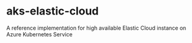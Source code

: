 # aks-elastic-cloud
A reference implementation for high available Elastic Cloud instance on Azure Kubernetes Service
